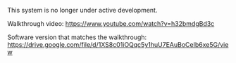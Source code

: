 This system is no longer under active development.

Walkthrough video: https://www.youtube.com/watch?v=h32bmdgBd3c 

Software version that matches the walkthrough: https://drive.google.com/file/d/1XS8c01iOQqc5y1huU7EAuBoCeIb6xe5G/view
